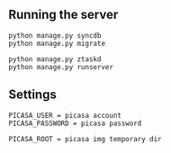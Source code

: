 
Running the server
--------
    python manage.py syncdb
    python manage.py migrate

    python manage.py ztaskd
    python manage.py runserver


Settings
--------
    PICASA_USER = picasa account
    PICASA_PASSWORD = picasa password

    PICASA_ROOT = picasa img temporary dir




